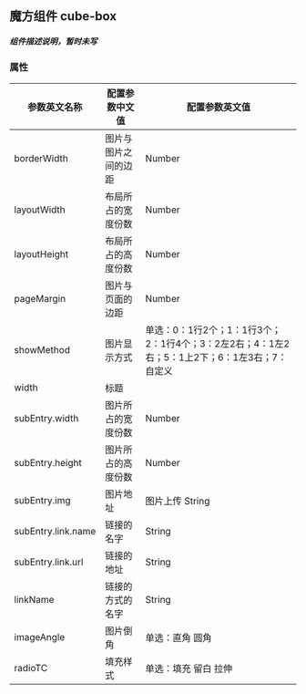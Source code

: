 ## 魔方组件    cube-box
##### 组件描述说明，暂时未写



### 属性

| 参数英文名称 | 配置参数中文值 | 配置参数英文值 |
| --- | --- | --- |
| borderWidth | 图片与图片之间的边距 | Number |
| layoutWidth | 布局所占的宽度份数 | Number |
| layoutHeight | 布局所占的高度份数 | Number |
| pageMargin | 图片与页面的边距 | Number |
| showMethod | 图片显示方式 | 单选：0：1行2个；1：1行3个；2：1行4个；3：2左2右；4：1左2右；5：1上2下；6：1左3右；7：自定义 | 0 1 2 3 4 5 6 7 |
| width | 标题 |  |
| subEntry.width | 图片所占的宽度份数 | Number |
| subEntry.height | 图片所占的高度份数 | Number |
| subEntry.img | 图片地址 | 图片上传 String |
| subEntry.link.name | 链接的名字 | String |
| subEntry.link.url | 链接的地址 | String |
| linkName | 链接的方式的名字 | String |
| imageAngle | 图片倒角 | 单选：直角 圆角 | 1 2 |
| radioTC | 填充样式 | 单选：填充 留白 拉伸 | 1 2 3 |